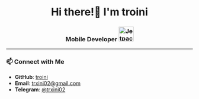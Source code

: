 <h1 align="center">Hi there!👋 I'm troini</h1>
<h3 align="center">Mobile Developer <img src="https://img.icons8.com/?size=100&id=2586&format=png&color=000000" alt="Jetpack Compose" width="40" height="40"> </h3>

---

### 📫 Connect with Me

- **GitHub**: [troini](https://github.com/troini)
- **Email**: [trxini02@gmail.com](mailto:trxini02@gmail.com)
- **Telegram**: [@trxini02](https://t.me/trxini02)
